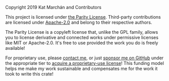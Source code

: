 Copyright 2019 Kat Marchán and Contributors

This project is licensed under [the Parity License](LICENSE-PARITY.md). Third-party contributions are licensed under [Apache-2.0](LICENSE-APACHE.md) and belong to their respective authors.

The Parity License is a copyleft license that, unlike the GPL family, allows you to license derivative and connected works under permissive licenses like MIT or Apache-2.0. It's free to use provided the work you do is freely available!

For proprietary use, please [contact me](mailto:kzm@zkat.tech?subject=srisum%20license), or just [sponsor me on GitHub](https://github.com/users/zkat/sponsorship) under the appropriate tier to [acquire a proprietary-use license](LICENSE-PATRON.md)! This funding model helps me make my work sustainable and compensates me for the work it took to write this crate!

